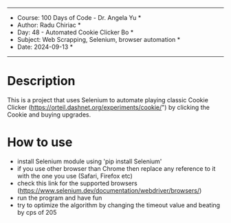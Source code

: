 
************************************************************
*    Course: 100 Days of Code - Dr. Angela Yu              *
*    Author: Radu Chiriac                                  *
*    Day: 48 - Automated Cookie Clicker Bo                 *
*    Subject: Web Scrapping, Selenium, browser automation  *
*    Date: 2024-09-13                                      *
************************************************************


# Description
This is a project that uses Selenium to automate playing classic Cookie Clicker (https://orteil.dashnet.org/experiments/cookie/") by clicking the Cookie and buying upgrades.

# How to use
- install Selenium module using 'pip install Selenium'
- if you use other browser than Chrome then replace any reference to it with the one you use (Safari, Firefox etc) 
- check this link for the supported browsers (https://www.selenium.dev/documentation/webdriver/browsers/)
- run the program and have fun
- try to optimize the algorithm by changing the timeout value and beating by cps of 205
